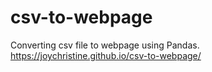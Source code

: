 # csv-to-webpage
Converting csv file to webpage using Pandas.
https://joychristine.github.io/csv-to-webpage/
